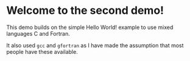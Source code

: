 # Welcome to the second demo!

This demo builds on the simple Hello World! example to use mixed languages C and Fortran.

It also used `gcc` and `gfortran` as I have made the assumption that most people have these available.

